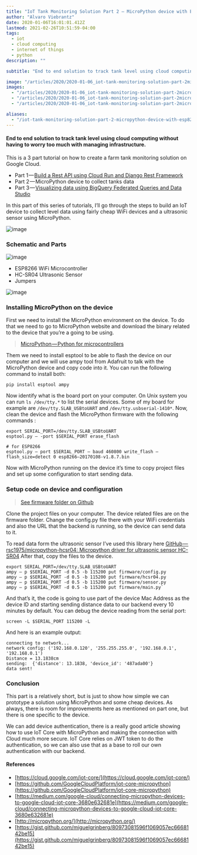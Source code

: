 ```yaml
---
title: "IoT Tank Monitoring Solution Part 2 — MicroPython device with ESP8266 to collect tank level data"
author: "Alvaro Viebrantz"
date: 2020-01-06T16:01:01.412Z
lastmod: 2021-02-26T10:51:59-04:00
tags:
  - iot
  - cloud computing
  - internet of things
  - python
description: ""

subtitle: "End to end solution to track tank level using cloud computing without having to worry too much with managing infrastructure."

image: "/articles/2020/2020-01-06_iot-tank-monitoring-solution-part-2micropython-device-with-esp8266-to-collect-tank-level-data/images/1.png"
images:
  - "/articles/2020/2020-01-06_iot-tank-monitoring-solution-part-2micropython-device-with-esp8266-to-collect-tank-level-data/images/1.png"
  - "/articles/2020/2020-01-06_iot-tank-monitoring-solution-part-2micropython-device-with-esp8266-to-collect-tank-level-data/images/2.jpeg"
  - "/articles/2020/2020-01-06_iot-tank-monitoring-solution-part-2micropython-device-with-esp8266-to-collect-tank-level-data/images/3.png"

aliases:
  - "/iot-tank-monitoring-solution-part-2-micropython-device-with-esp8266-to-collect-tank-level-data-d74a1b947f60"
---
```


#### End to end solution to track tank level using cloud computing without having to worry too much with managing infrastructure.

This is a 3 part tutorial on how to create a farm tank monitoring solution on Google Cloud.

- Part 1 — [Build a Rest API using Cloud Run and Django Rest Framework](/articles/2020/2020-01-06_iot-tank-monitoring-solution-part-1build-a-rest-api-using-cloud-run-and-django-rest-framework)
- Part 2 — MicroPython device to collect tanks data
- Part 3 — [Visualizing data using BigQuery Federated Queries and Data Studio](/articles/2020-01-06_iot-tank-monitoring-solution-part-3visualizing-data-using-cloudsql-federated-queries-bigquery)

In this part of this series of tutorials, I’ll go through the steps to build an IoT device to collect level data using fairly cheap WiFi devices and a ultrasonic sensor using MicroPython.

![image](/articles/2020/2020-01-06_iot-tank-monitoring-solution-part-2micropython-device-with-esp8266-to-collect-tank-level-data/images/1.png)

### Schematic and Parts

![image](/articles/2020/2020-01-06_iot-tank-monitoring-solution-part-2micropython-device-with-esp8266-to-collect-tank-level-data/images/2.jpeg)

- ESP8266 WiFi Microcontroller
- HC-SR04 Ultrasonic Sensor
- Jumpers

![image](/articles/2020/2020-01-06_iot-tank-monitoring-solution-part-2micropython-device-with-esp8266-to-collect-tank-level-data/images/3.png)

### Installing MicroPython on the device

First we need to install the MicroPython environment on the device. To do that we need to go to MicroPython website and download the binary related to the device that you’re a going to be using.

> [MicroPython — Python for microcontrollers](http://micropython.org/download#esp8266)

Them we need to install esptool to be able to flash the device on our computer and we will use ampy tool from Adafruit to talk with the MicroPython device and copy code into it. You can run the following command to install both:

```
pip install esptool ampy
```

Now identify what is the board port on your computer. On Unix system you can run `ls /dev/tty.*` to list the serial devices. Some of my board for example are `/dev/tty.SLAB_USBtoUART` and `/dev/tty.usbserial-1410*`. Now, clean the device and flash the MicroPython firmware with the following commands :

```
export SERIAL_PORT=/dev/tty.SLAB_USBtoUART
esptool.py — -port $SERIAL_PORT erase_flash

# for ESP8266
esptool.py — port $SERIAL_PORT — baud 460800 write_flash — flash_size=detect 0 esp8266–20170108-v1.8.7.bin
```

Now with MicroPython running on the device it’s time to copy project files and set up some configuration to start sending data.

### Setup code on device and configuration

> [See firmware folder on Github](https://github.com/alvarowolfx/cloud-run-django-rest-iot/tree/master/firmware)

Clone the project files on your computer. The device related files are on the firmware folder. Change the config.py file there with your WiFi credentials and also the URL that the backend is running, so the device can send data to it.

To read data form the ultrasonic sensor I’ve used this library here [GitHub — rsc1975/micropython-hcsr04: Micropython driver for ultrasonic sensor HC-SR04](https://github.com/rsc1975/micropython-hcsr04) After that, copy the files to the device.

```
export SERIAL_PORT=/dev/tty.SLAB_USBtoUART
ampy — p $SERIAL_PORT -d 0.5 -b 115200 put firmware/config.py
ampy — p $SERIAL_PORT -d 0.5 -b 115200 put firmware/hcsr04.py
ampy — p $SERIAL_PORT -d 0.5 -b 115200 put firmware/sensor.py
ampy — p $SERIAL_PORT -d 0.5 -b 115200 put firmware/main.py`
```

And that’s it, the code is going to use part of the device Mac Address as the device ID and starting sending distance data to our backend every 10 minutes by default. You can debug the device reading from the serial port:

```
screen -L $SERIAL_PORT 115200 -L
```

And here is an example output:

```
connecting to network...
network config: ('192.168.0.120', '255.255.255.0', '192.168.0.1', '192.168.0.1')
Distance = 13.1838cm
sending:  {'distance': 13.1838, 'device_id': '487ada00'}
data sent!
```

### Conclusion

This part is a relatively short, but is just to show how simple we can prototype a solution using MicroPython and some cheap devices. As always, there is room for improvements here as mentioned on part one, but there is one specific to the device.

We can add device authentication, there is a really good article showing how to use IoT Core with MicroPython and making the connection with Cloud much more secure. IoT Core relies on JWT token to do the authentication, so we can also use that as a base to roll our own authentication with our backend.

#### References

- [https://cloud.google.com/iot-core/](https://cloud.google.com/iot-core/)
- [https://github.com/GoogleCloudPlatform/iot-core-micropython](https://github.com/GoogleCloudPlatform/iot-core-micropython)
- [https://medium.com/google-cloud/connecting-micropython-devices-to-google-cloud-iot-core-3680e632681e](https://medium.com/google-cloud/connecting-micropython-devices-to-google-cloud-iot-core-3680e632681e)
- [http://micropython.org/](http://micropython.org/)
- [https://gist.github.com/miguelgrinberg/80973081596f1069057ec6668142be15](https://gist.github.com/miguelgrinberg/80973081596f1069057ec6668142be15)
